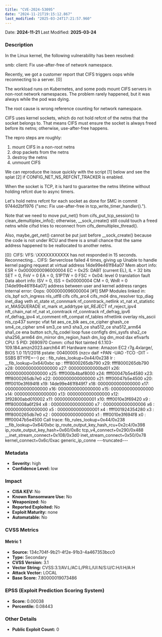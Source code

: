 ```yaml
---
title: "CVE-2024-53095"
date: "2024-11-21T19:15:12.867"
last_modified: "2025-03-24T17:21:57.960"
---
```


Date: **2024-11-21** Last Modified: **2025-03-24**

### Description  
In the Linux kernel, the following vulnerability has been resolved:

smb: client: Fix use-after-free of network namespace.

Recently, we got a customer report that CIFS triggers oops while
reconnecting to a server.  [0]

The workload runs on Kubernetes, and some pods mount CIFS servers
in non-root network namespaces.  The problem rarely happened, but
it was always while the pod was dying.

The root cause is wrong reference counting for network namespace.

CIFS uses kernel sockets, which do not hold refcnt of the netns that
the socket belongs to.  That means CIFS must ensure the socket is
always freed before its netns; otherwise, use-after-free happens.

The repro steps are roughly:

  1. mount CIFS in a non-root netns
  2. drop packets from the netns
  3. destroy the netns
  4. unmount CIFS

We can reproduce the issue quickly with the script [1] below and see
the splat [2] if CONFIG_NET_NS_REFCNT_TRACKER is enabled.

When the socket is TCP, it is hard to guarantee the netns lifetime
without holding refcnt due to async timers.

Let's hold netns refcnt for each socket as done for SMC in commit
9744d2bf1976 ("smc: Fix use-after-free in tcp_write_timer_handler().").

Note that we need to move put_net() from cifs_put_tcp_session() to
clean_demultiplex_info(); otherwise, __sock_create() still could touch a
freed netns while cifsd tries to reconnect from cifs_demultiplex_thread().

Also, maybe_get_net() cannot be put just before __sock_create() because
the code is not under RCU and there is a small chance that the same
address happened to be reallocated to another netns.

[0]:
CIFS: VFS: \\XXXXXXXXXXX has not responded in 15 seconds. Reconnecting...
CIFS: Serverclose failed 4 times, giving up
Unable to handle kernel paging request at virtual address 14de99e461f84a07
Mem abort info:
  ESR = 0x0000000096000004
  EC = 0x25: DABT (current EL), IL = 32 bits
  SET = 0, FnV = 0
  EA = 0, S1PTW = 0
  FSC = 0x04: level 0 translation fault
Data abort info:
  ISV = 0, ISS = 0x00000004
  CM = 0, WnR = 0
[14de99e461f84a07] address between user and kernel address ranges
Internal error: Oops: 0000000096000004 [#1] SMP
Modules linked in: cls_bpf sch_ingress nls_utf8 cifs cifs_arc4 cifs_md4 dns_resolver tcp_diag inet_diag veth xt_state xt_connmark nf_conntrack_netlink xt_nat xt_statistic xt_MASQUERADE xt_mark xt_addrtype ipt_REJECT nf_reject_ipv4 nft_chain_nat nf_nat xt_conntrack nf_conntrack nf_defrag_ipv6 nf_defrag_ipv4 xt_comment nft_compat nf_tables nfnetlink overlay nls_ascii nls_cp437 sunrpc vfat fat aes_ce_blk aes_ce_cipher ghash_ce sm4_ce_cipher sm4 sm3_ce sm3 sha3_ce sha512_ce sha512_arm64 sha1_ce ena button sch_fq_codel loop fuse configfs dmi_sysfs sha2_ce sha256_arm64 dm_mirror dm_region_hash dm_log dm_mod dax efivarfs
CPU: 5 PID: 2690970 Comm: cifsd Not tainted 6.1.103-109.184.amzn2023.aarch64 #1
Hardware name: Amazon EC2 r7g.4xlarge/, BIOS 1.0 11/1/2018
pstate: 00400005 (nzcv daif +PAN -UAO -TCO -DIT -SSBS BTYPE=--)
pc : fib_rules_lookup+0x44/0x238
lr : __fib_lookup+0x64/0xbc
sp : ffff8000265db790
x29: ffff8000265db790 x28: 0000000000000000 x27: 000000000000bd01
x26: 0000000000000000 x25: ffff000b4baf8000 x24: ffff00047b5e4580
x23: ffff8000265db7e0 x22: 0000000000000000 x21: ffff00047b5e4500
x20: ffff0010e3f694f8 x19: 14de99e461f849f7 x18: 0000000000000000
x17: 0000000000000000 x16: 0000000000000000 x15: 0000000000000000
x14: 0000000000000000 x13: 0000000000000000 x12: 3f92800abd010002
x11: 0000000000000001 x10: ffff0010e3f69420 x9 : ffff800008a6f294
x8 : 0000000000000000 x7 : 0000000000000006 x6 : 0000000000000000
x5 : 0000000000000001 x4 : ffff001924354280 x3 : ffff8000265db7e0
x2 : 0000000000000000 x1 : ffff0010e3f694f8 x0 : ffff00047b5e4500
Call trace:
 fib_rules_lookup+0x44/0x238
 __fib_lookup+0x64/0xbc
 ip_route_output_key_hash_rcu+0x2c4/0x398
 ip_route_output_key_hash+0x60/0x8c
 tcp_v4_connect+0x290/0x488
 __inet_stream_connect+0x108/0x3d0
 inet_stream_connect+0x50/0x78
 kernel_connect+0x6c/0xac
 generic_ip_conne
---truncated---

### Metadata  
- **Severity:** high
- **Confidence Level:** low

### Impact  
- **CISA KEV:** No
- **Known Ransomware Use:** No
- **Weaponized:** No
- **Reported Exploited:** No
- **Exploit Maturity:** none
- **Automatable:** No

### CVSS Metrics  

#### Metric 1
- **Source:** 134c704f-9b21-4f2e-91b3-4a467353bcc0
- **Type:** Secondary
- **CVSS Version:** 3.1
- **Vector String:** CVSS:3.1/AV:L/AC:L/PR:L/UI:N/S:U/C:H/I:H/A:H
- **Attack Vector:** LOCAL
- **Base Score:** 7.80000019073486


### EPSS (Exploit Prediction Scoring System)  
- **Score:** 0.00038
- **Percentile:** 0.08443

### Other Details  
- **Public Exploit Count:** 0
